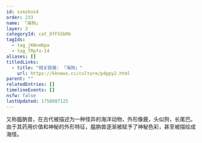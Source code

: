 ```yaml
---
id: szmzkos4
order: 233
name: 「海狗」
layer: 2
categoryId: cat_OfFSSbRb
tagIds:
  - tag_jKWvm6pa
  - tag_TRpfu-I4
aliases: []
titledLinks:
  - title: "相关链接: 「海狗」"
    url: https://kknews.cc/culture/p4ppy2.html
parent: ""
relatedEntries: []
timelineEvents: []
nsfw: false
lastUpdated: 1758087125
---
```


又称腽肭兽，在古代被描述为一种怪异的海洋动物，外形像鹿，头似狗，长尾巴。由于其药用价值和神秘的外形特征，腽肭兽逐渐被赋予了神秘色彩，甚至被描绘成海怪。